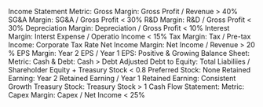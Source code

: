 Income Statement 
    Metric:
        Gross Margin:
            Gross Profit / Revenue > 40%
        SG&A Margin:
            SG&A / Gross Profit < 30%
        R&D Margin:
            R&D / Gross Profit < 30%
        Depreciation Margin:
            Depreciation / Gross Profit < 10%
        Interest Margin:
            Interst Expense / Operatio Income < 15%
        Tax Margin:
            Tax / Pre-tax Income: Corporate Tax Rate
        Net Income Margin:
            Net Income / Revenue > 20 %
        EPS Margin:
            Year 2 EPS / Year 1 EPS: Positive & Growing 
Balance Sheet:
    Metric:
        Cash & Debt:
            Cash >  Debt
        Adjusted Debt to Equity:
            Total Liabiliies / Shareholder Equity + Treasury Stock  < 0.8
        Preferred Stock:
            None
        Retained Earning:
            Year 2 Retained Earning /  Year 1 Retained Earning: Consistent Growth
        Treasury Stock:
            Treasury Stock > 1
Cash Flow Statement:
    Metric:
        Capex Margin:
            Capex / Net Income < 25% 
